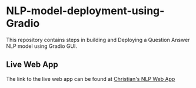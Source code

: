 # NLP-model-deployment-using-Gradio
This repository contains steps in building and Deploying a  Question Answer NLP model using Gradio GUI. 
## Live Web App
The link to the live web app can be found at <a href="https://huggingface.co/spaces/AjulorC/question_answering_bot_deployed_with_Gradio">Christian's NLP Web App</a>

